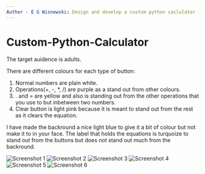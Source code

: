 ```yaml
---
Author - E G Wisnewski: Design and develop a custom python caclulator
---
```


# Custom-Python-Calculator

The target auidence is adults.

There are different colours for each type of button:
1. Normal numbers are plain white.
2. Operations(+, -, *, /) are purple as a stand out from other colours.
3.  . and = are yellow and also is standing out from the other operations that you use to but inbetween two numbers.
4. Clear button is light pink because it is meant to stand out from the rest as it clears the equation.

I have made the backround a nice light blue to give it a bit of colour but not make it to in your face.
The label that holds the equations is turquoize to stand out from the buttons but does not stand out much from the backround.



![Screenshot 1](https://user-images.githubusercontent.com/103474799/192883345-112051d9-7304-4585-8c08-d2ccbd8d385e.png)
![Screenshot 2](https://user-images.githubusercontent.com/103474799/192883350-39bac19f-e4f1-4431-813e-b93d964d725a.png)
![Screenshot 3](https://user-images.githubusercontent.com/103474799/192883356-a23e5c6b-04fd-4534-9ea6-b59935cf49af.png)
![Screenshot 4](https://user-images.githubusercontent.com/103474799/192883363-83810f9b-662e-4662-be3f-529c3d376c66.png)
![Screenshot 5](https://user-images.githubusercontent.com/103474799/192883333-578429d5-1504-40a6-82b1-79fe3bc8d573.png)
![Screenshot 6](https://user-images.githubusercontent.com/103474799/192883341-5f954ac8-313b-4de5-a659-c400c57b3585.png)
